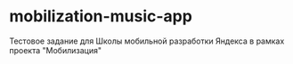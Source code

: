# mobilization-music-app
Тестовое задание для Школы мобильной разработки Яндекса в рамках проекта "Мобилизация"
